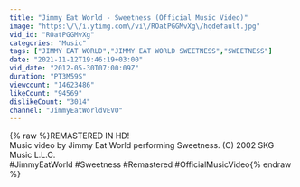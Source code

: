 ```yaml
---
title: "Jimmy Eat World - Sweetness (Official Music Video)"
image: "https:\/\/i.ytimg.com\/vi\/ROatPGGMvXg\/hqdefault.jpg"
vid_id: "ROatPGGMvXg"
categories: "Music"
tags: ["JIMMY EAT WORLD","JIMMY EAT WORLD SWEETNESS","SWEETNESS"]
date: "2021-11-12T19:46:19+03:00"
vid_date: "2012-05-30T07:00:09Z"
duration: "PT3M59S"
viewcount: "14623486"
likeCount: "94569"
dislikeCount: "3014"
channel: "JimmyEatWorldVEVO"
---
```

{% raw %}REMASTERED IN HD!<br />Music video by Jimmy Eat World performing Sweetness. (C) 2002 SKG Music L.L.C.<br />#JimmyEatWorld #Sweetness #Remastered #OfficialMusicVideo{% endraw %}
